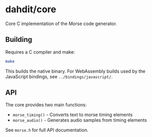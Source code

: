 # dahdit/core

Core C implementation of the Morse code generator.

## Building

Requires a C compiler and make:

```bash
make
```

This builds the native binary. For WebAssembly builds used by the JavaScript bindings, see `../bindings/javascript/`.

## API

The core provides two main functions:

- `morse_timing()` - Converts text to morse timing elements
- `morse_audio()` - Generates audio samples from timing elements

See `morse.h` for full API documentation.